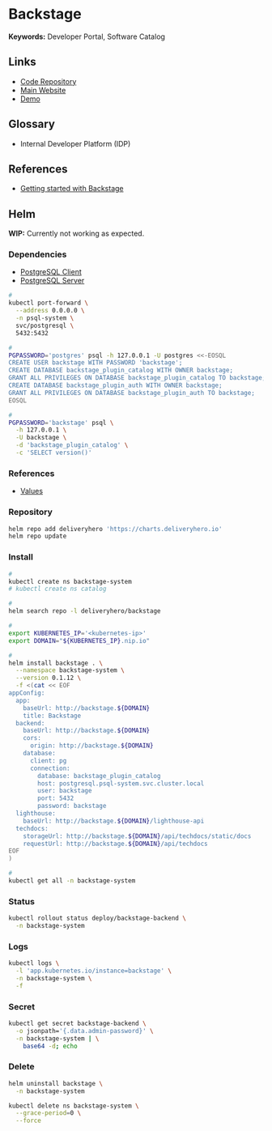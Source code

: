 # Backstage

<!--
TODO NEXT
-->

**Keywords:** Developer Portal, Software Catalog

## Links

- [Code Repository](https://github.com/backstage/backstage)
- [Main Website](https://backstage.io/)
- [Demo](https://demo.backstage.io/)

## Glossary

- Internal Developer Platform (IDP)

## References

- [Getting started with Backstage](https://github.com/spotify/backstage/blob/master/docs/getting-started/README.md)

## Helm

**WIP:** Currently not working as expected.

### Dependencies

- [PostgreSQL Client](/postgresql/client.md#cli)
- [PostgreSQL Server](/postgresql/server.md#helm)

```sh
#
kubectl port-forward \
  --address 0.0.0.0 \
  -n psql-system \
  svc/postgresql \
  5432:5432

#
PGPASSWORD='postgres' psql -h 127.0.0.1 -U postgres <<-EOSQL
CREATE USER backstage WITH PASSWORD 'backstage';
CREATE DATABASE backstage_plugin_catalog WITH OWNER backstage;
GRANT ALL PRIVILEGES ON DATABASE backstage_plugin_catalog TO backstage;
CREATE DATABASE backstage_plugin_auth WITH OWNER backstage;
GRANT ALL PRIVILEGES ON DATABASE backstage_plugin_auth TO backstage;
EOSQL

#
PGPASSWORD='backstage' psql \
  -h 127.0.0.1 \
  -U backstage \
  -d 'backstage_plugin_catalog' \
  -c 'SELECT version()'
```

### References

- [Values](https://github.com/deliveryhero/helm-charts/tree/master/stable/backstage#values)

### Repository

```sh
helm repo add deliveryhero 'https://charts.deliveryhero.io'
helm repo update
```

### Install

```sh
#
kubectl create ns backstage-system
# kubectl create ns catalog

#
helm search repo -l deliveryhero/backstage

#
export KUBERNETES_IP='<kubernetes-ip>'
export DOMAIN="${KUBERNETES_IP}.nip.io"

#
helm install backstage . \
  --namespace backstage-system \
  --version 0.1.12 \
  -f <(cat << EOF
appConfig:
  app:
    baseUrl: http://backstage.${DOMAIN}
    title: Backstage
  backend:
    baseUrl: http://backstage.${DOMAIN}
    cors:
      origin: http://backstage.${DOMAIN}
    database:
      client: pg
      connection:
        database: backstage_plugin_catalog
        host: postgresql.psql-system.svc.cluster.local
        user: backstage
        port: 5432
        password: backstage
  lighthouse:
    baseUrl: http://backstage.${DOMAIN}/lighthouse-api
  techdocs:
    storageUrl: http://backstage.${DOMAIN}/api/techdocs/static/docs
    requestUrl: http://backstage.${DOMAIN}/api/techdocs
EOF
)

#
kubectl get all -n backstage-system
```

### Status

```sh
kubectl rollout status deploy/backstage-backend \
  -n backstage-system
```

### Logs

```sh
kubectl logs \
  -l 'app.kubernetes.io/instance=backstage' \
  -n backstage-system \
  -f
```

### Secret

```sh
kubectl get secret backstage-backend \
  -o jsonpath='{.data.admin-password}' \
  -n backstage-system | \
    base64 -d; echo
```

### Delete

```sh
helm uninstall backstage \
  -n backstage-system

kubectl delete ns backstage-system \
  --grace-period=0 \
  --force
```
